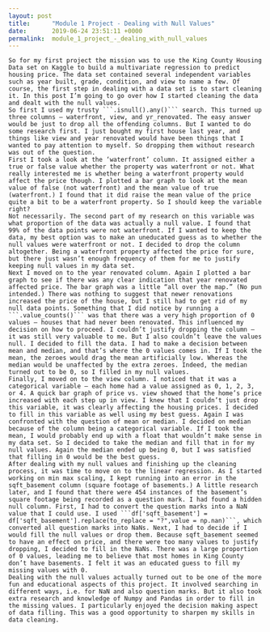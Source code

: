 ```yaml
---
layout: post
title:      "Module 1 Project - Dealing with Null Values"
date:       2019-06-24 23:51:11 +0000
permalink:  module_1_project_-_dealing_with_null_values
---
```



	So for my first project the mission was to use the King County Housing Data set on Kaggle to build a multivariate regression to predict housing price. The data set contained several independent variables such as year built, grade, condition, and view to name a few. Of course, the first step in dealing with a data set is to start cleaning it. In this post I’m going to go over how I started cleaning the data and dealt with the null values.
	So first I used my trusty ```.isnull().any()``` search. This turned up three columns – waterfront, view, and yr_renovated. The easy answer would be just to drop all the offending columns. But I wanted to do some research first. I just bought my first house last year, and things like view and year renovated would have been things that I wanted to pay attention to myself. So dropping them without research was out of the question. 
	First I took a look at the ‘waterfront’ column. It assigned either a true or false value whether the property was waterfront or not. What really interested me is whether being a waterfront property would affect the price though. I plotted a bar graph to look at the mean value of false (not waterfront) and the mean value of true (waterfront.) I found that it did raise the mean value of the price quite a bit to be a waterfront property. So I should keep the variable right? 
	Not necessarily. The second part of my research on this variable was what proportion of the data was actually a null value. I found that 99% of the data points were not waterfront. If I wanted to keep the data, my best option was to make an uneducated guess as to whether the null values were waterfront or not. I decided to drop the column altogether. Being a waterfront property affected the price for sure, but there just wasn’t enough frequency of them for me to justify keeping null values in my data set. 
	Next I moved on to the year renovated column. Again I plotted a bar graph to see if there was any clear indication that year renovated affected price. The bar graph was a little “all over the map.” (No pun intended.) There was nothing to suggest that newer renovations increased the price of the house, but I still had to get rid of my null data points. Something that I did notice by running a ```.value_counts()``` was that there was a very high proportion of 0 values – houses that had never been renovated. This influenced my decision on how to proceed. I couldn’t justify dropping the column – it was still very valuable to me. But I also couldn’t leave the values null. I decided to fill the data. I had to make a decision between mean and median, and that’s where the 0 values comes in. If I took the mean, the zeroes would drag the mean artificially low. Whereas the median would be unaffected by the extra zeroes. Indeed, the median turned out to be 0, so I filled in my null values. 
	Finally, I moved on to the view column. I noticed that it was a categorical variable – each home had a value assigned as 0, 1, 2, 3, or 4. A quick bar graph of price vs. view showed that the home’s price increased with each step up in view. I knew that I couldn’t just drop this variable, it was clearly affecting the housing prices. I decided to fill in this variable as well using my best guess. Again I was confronted with the question of mean or median. I decided on median because of the column being a categorical variable. If I took the mean, I would probably end up with a float that wouldn’t make sense in my data set. So I decided to take the median and fill that in for my null values. Again the median ended up being 0, but I was satisfied that filling in 0 would be the best guess. 
	After dealing with my null values and finishing up the cleaning process, it was time to move on to the linear regression. As I started working on min max scaling, I kept running into an error in the sqft_basement column (square footage of basements.) A little research later, and I found that there were 454 instances of the basement’s square footage being recorded as a question mark. I had found a hidden null column. First, I had to convert the question marks into a NaN value that I could use. I used ```df['sqft_basement'] = df['sqft_basement'].replace(to_replace = "?",value = np.nan)```, which converted all question marks into NaNs. Next, I had to decide if I would fill the null values or drop them. Because sqft_basement seemed to have an effect on price, and there were too many values to justify dropping, I decided to fill in the NaNs. There was a large proportion of 0 values, leading me to believe that most homes in King County don’t have basements. I felt it was an educated guess to fill my missing values with 0. 
	Dealing with the null values actually turned out to be one of the more fun and educational aspects of this project. It involved searching in different ways, i.e. for NaN and also question marks. But it also took extra research and knowledge of Numpy and Pandas in order to fill in the missing values. I particularly enjoyed the decision making aspect of data filling. This was a good opportunity to sharpen my skills in data cleaning. 
